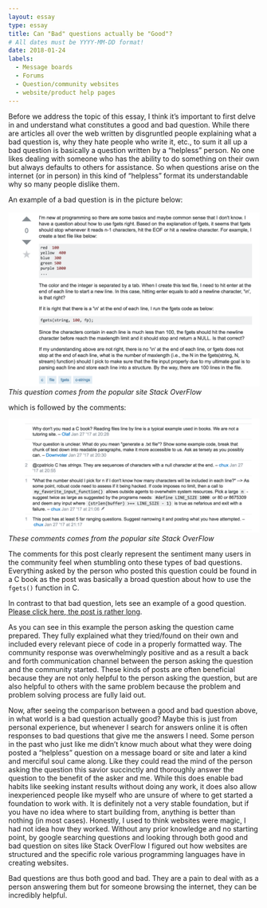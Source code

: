 ```yaml
---
layout: essay
type: essay
title: Can "Bad" questions actually be "Good"?
# All dates must be YYYY-MM-DD format!
date: 2018-01-24
labels:
  - Message boards
  - Forums
  - Question/community websites
  - website/product help pages
---
```


  Before we address the topic of this essay, I think it’s important to first delve in and understand what constitutes a good and bad question. While there are articles all over the web written by disgruntled people explaining what a bad question is, why they hate people who write it, etc., to sum it all up a bad question is basically a question written by a “helpless” person. No one likes dealing with someone who has the ability to do something on their own but always defaults to others for assistance. So when questions arise on the internet (or in person) in this kind of “helpless” format its understandable why so many people dislike them. 
  
  An example of a bad question is in the picture below:
  
  <img class="ui xlarge image" src="../images/bad_question.png">*This question comes from the popular site Stack OverFlow*
  
  which is followed by the comments:
  
  <img class="ui xlarge image" src="../images/bad_answer.png">*These comments comes from the popular site Stack OverFlow*
  
The comments for this post clearly represent the sentiment many users in the community feel when stumbling onto these types of bad questions. Everything asked by the person who posted this question could be found in a C book as the post was basically a broad question about how to use the ```fgets()``` function in C.  

  In contrast to that bad question, lets see an example of a good question. [Please click here, the post is rather long](https://stackoverflow.com/questions/14732881/write-to-text-file-outside-of-webroot-directory). 
  
  As you can see in this example the person asking the question came prepared. They fully explained what they tried/found on their own and included every relevant piece of code in a properly formatted way. The community response was overwhelmingly positive and as a result a back and forth communication channel between the person asking the question and the community started. These kinds of posts are often beneficial because they are not only helpful to the person asking the question, but are also helpful to others with the same problem because the problem and problem solving process are fully laid out.  

  Now, after seeing the comparison between a good and bad question above, in what world is a bad question actually good? Maybe this is just from personal experience, but whenever I search for answers online it is often responses to bad questions that give me the answers I need. Some person in the past who just like me didn’t know much about what they were doing posted a “helpless” question on a message board or site and later a kind and merciful soul came along. Like they could read the mind of the person asking the question this savior succinctly and thoroughly answer the question to the benefit of the asker and me. While this does enable bad habits like seeking instant results without doing any work, it does also allow inexperienced people like myself who are unsure of where to get started a foundation to work with. It is definitely not a very stable foundation, but if you have no idea where to start building from, anything is better than nothing (in most cases). Honestly, I used to think websites were magic, I had not idea how they worked. Without any prior knowledge and no starting point, by google searching questions and looking through both good and bad question on sites like Stack OverFlow I figured out how websites are structured and the specific role various programming languages have in creating websites. 
  
  Bad questions are thus both good and bad. They are a pain to deal with as a person answering them but for someone browsing the internet, they can be incredibly helpful. 


